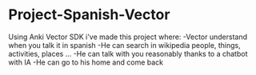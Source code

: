 # Project-Spanish-Vector
Using Anki Vector SDK i've made this project where:
-Vector understand when you talk it in spanish
-He can search in wikipedia people, things, activities, places ...
-He can talk with you reasonably thanks to a chatbot with IA
-He can go to his home and come back
